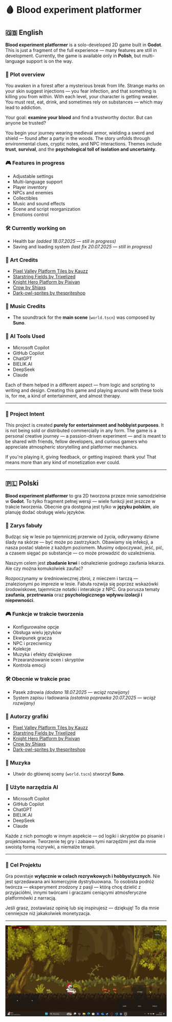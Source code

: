# 🩸 Blood experiment platformer

## 🇬🇧 English

**Blood experiment platformer** is a solo-developed 2D game built in **Godot**. This is just a fragment of the full experience — many features are still in development. Currently, the game is available only in **Polish**, but multi-language support is on the way.

### 🧪 Plot overview

You awaken in a forest after a mysterious break from life. Strange marks on your skin suggest injections — you fear infection, and that something is killing you from within. With each level, your character is getting weaker. You must rest, eat, drink, and sometimes rely on substances — which may lead to addiction.

Your goal: **examine your blood** and find a trustworthy doctor. But can anyone be trusted?

You begin your journey wearing medieval armor, wielding a sword and shield — found after a party in the woods. The story unfolds through environmental clues, cryptic notes, and NPC interactions. Themes include **trust**, **survival**, and the **psychological toll of isolation and uncertainty**.

### 🎮 Features in progress

- Adjustable settings  
- Multi-language support  
- Player inventory  
- NPCs and enemies  
- Collectibles  
- Music and sound effects  
- Scene and script reorganization  
- Emotions control  

### 🛠️ Currently working on

- Health bar *(added 18.07.2025 — still in progress)*  
- Saving and loading system *(last fix 20.07.2025 — still in progress)*  

### 🎨 Art Credits

- [Pixel Valley Platform Tiles by Kauzz](https://kauzz.itch.io/pixel-valley-plataform-tiles)  
- [Starstring Fields by Trixelized](https://trixelized.itch.io/starstring-fields)  
- [Knight Hero Platform by Pixivan](https://pixivan.itch.io/knight-hero-platfor)  
- [Crow by Shiaxs](https://shiaxs.itch.io/crow)  
- [Dark-owl-sprites by thespriteshop](https://thespriteshop.itch.io/dark-owl-sprites)  

### 🎼 Music Credits

- The soundtrack for the **main scene** (`world.tscn`) was composed by **Suno**.

### 🤖 AI Tools Used

- Microsoft Copilot  
- GitHub Copilot  
- ChatGPT  
- BIELIK.AI
- DeepSeek
- Claude

Each of them helped in a different aspect — from logic and scripting to writing and design. Creating this game and playing around with these tools is, for me, a kind of entertainment, and almost therapy.

---

### 🧭 Project Intent

This project is created **purely for entertainment and hobbyist purposes**. It is not being sold or distributed commercially in any form. The game is a personal creative journey — a passion-driven experiment — and is meant to be shared with friends, fellow developers, and curious gamers who appreciate atmospheric storytelling and platformer mechanics.

If you're playing it, giving feedback, or getting inspired: thank you! That means more than any kind of monetization ever could.

---

## 🇵🇱 Polski

**Blood experiment platformer** to gra 2D tworzona przeze mnie samodzielnie w **Godot**. To tylko fragment pełnej wersji — wiele funkcji jest jeszcze w trakcie tworzenia. Obecnie gra dostępna jest tylko w **języku polskim**, ale planuję dodać obsługę wielu języków.

### 🧪 Zarys fabuły

Budząc się w lesie po tajemniczej przerwie od życia, odkrywamy dziwne ślady na skórze — być może po zastrzykach. Obawiamy się infekcji, a nasza postać słabnie z każdym poziomem. Musimy odpoczywać, jeść, pić, a czasem sięgać po substancje — co może prowadzić do uzależnienia.

Naszym celem jest **zbadanie krwi** i odnalezienie godnego zaufania lekarza. Ale czy można komukolwiek zaufać?

Rozpoczynamy w średniowiecznej zbroi, z mieczem i tarczą — znalezionymi po imprezie w lesie. Fabuła rozwija się poprzez wskazówki środowiskowe, tajemnicze notatki i interakcje z NPC. Gra porusza tematy **zaufania**, **przetrwania** oraz **psychologicznego wpływu izolacji i niepewności**.

### 🎮 Funkcje w trakcie tworzenia

- Konfigurowalne opcje  
- Obsługa wielu języków  
- Ekwipunek gracza  
- NPC i przeciwnicy  
- Kolekcje  
- Muzyka i efekty dźwiękowe  
- Przearanżowanie scen i skryptów  
- Kontrola emocji  

### 🛠️ Obecnie w trakcie prac

- Pasek zdrowia *(dodano 18.07.2025 — wciąż rozwijany)*  
- System zapisu i ładowania *(ostatnia poprawka 20.07.2025 — wciąż rozwijany)*  

### 🎨 Autorzy grafiki

- [Pixel Valley Platform Tiles by Kauzz](https://kauzz.itch.io/pixel-valley-plataform-tiles)  
- [Starstring Fields by Trixelized](https://trixelized.itch.io/starstring-fields)  
- [Knight Hero Platform by Pixivan](https://pixivan.itch.io/knight-hero-platfor)  
- [Crow by Shiaxs](https://shiaxs.itch.io/crow)  
- [Dark-owl-sprites by thespriteshop](https://thespriteshop.itch.io/dark-owl-sprites)  

### 🎼 Muzyka

- Utwór do głównej sceny (`world.tscn`) stworzył **Suno**.

### 🤖 Użyte narzędzia AI

- Microsoft Copilot  
- GitHub Copilot  
- ChatGPT  
- BIELIK.AI
- DeepSeek
- Claude

Każde z nich pomogło w innym aspekcie — od logiki i skryptów po pisanie i projektowanie. Tworzenie tej gry i zabawa tymi narzędźmi jest dla mnie swoistą formą rozrywki, a niemalże terapii.

---

### 🧭 Cel Projektu

Gra powstaje **wyłącznie w celach rozrywkowych i hobbystycznych**. Nie jest sprzedawana ani komercyjnie dystrybuowana. To osobista podróż twórcza — eksperyment zrodzony z pasji — którą chcę dzielić z przyjaciółmi, innymi twórcami i graczami ceniącymi atmosferyczne platformówki z narracją.

Jeśli grasz, zostawiasz opinię lub się inspirujesz — dziękuję! To dla mnie cenniejsze niż jakakolwiek monetyzacja.

---

![screen1](blood_experiment_platformer_mobile.png)
